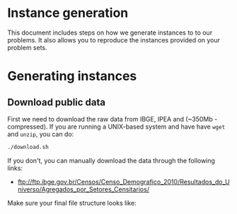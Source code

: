 Instance generation
===================

This document includes steps on how we generate instances to to our problems. It also allows you to reproduce the instances provided on your problem sets.


# Generating instances


## Download public data

First we need to download the raw data from IBGE, IPEA and (\~350Mb - compressed). If you are running a UNIX-based system and have have `wget` and `unzip`, you can do:


```bash
./download.sh

```

If you don't, you can manually download the data through the following links:
* ftp://ftp.ibge.gov.br/Censos/Censo_Demografico_2010/Resultados_do_Universo/Agregados_por_Setores_Censitarios/


Make sure your final file structure looks like:

```
```